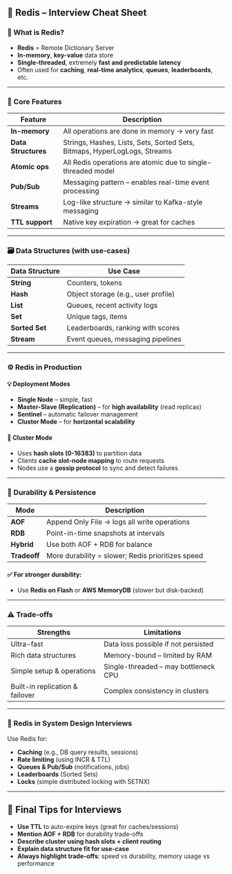 ## 🧠 Redis – Interview Cheat Sheet

### 🔷 What is Redis?
- **Redis** = Remote Dictionary Server  
- **In-memory**, **key-value** data store  
- **Single-threaded**, extremely **fast and predictable latency**  
- Often used for **caching**, **real-time analytics**, **queues**, **leaderboards**, etc.

---

### 🔧 Core Features

| Feature            | Description                                                                 |
|--------------------|-----------------------------------------------------------------------------|
| **In-memory**      | All operations are done in memory → very fast                              |
| **Data Structures**| Strings, Hashes, Lists, Sets, Sorted Sets, Bitmaps, HyperLogLogs, Streams  |
| **Atomic ops**     | All Redis operations are atomic due to single-threaded model               |
| **Pub/Sub**        | Messaging pattern – enables real-time event processing                     |
| **Streams**        | Log-like structure → similar to Kafka-style messaging                      |
| **TTL support**    | Native key expiration → great for caches                                   |

---

### 🗃️ Data Structures (with use-cases)

| Data Structure | Use Case                             |
|----------------|---------------------------------------|
| **String**     | Counters, tokens                     |
| **Hash**       | Object storage (e.g., user profile)  |
| **List**       | Queues, recent activity logs         |
| **Set**        | Unique tags, items                   |
| **Sorted Set** | Leaderboards, ranking with scores    |
| **Stream**     | Event queues, messaging pipelines    |

---

### ⚙️ Redis in Production

#### 💡 Deployment Modes
- **Single Node** – simple, fast
- **Master-Slave (Replication)** – for **high availability** (read replicas)
- **Sentinel** – automatic failover management
- **Cluster Mode** – for **horizontal scalability**

#### 🔗 Cluster Mode
- Uses **hash slots (0-16383)** to partition data
- Clients **cache slot-node mapping** to route requests
- Nodes use a **gossip protocol** to sync and detect failures

---

### 🧱 Durability & Persistence

| Mode         | Description                                           |
|--------------|-------------------------------------------------------|
| **AOF**      | Append Only File → logs all write operations          |
| **RDB**      | Point-in-time snapshots at intervals                  |
| **Hybrid**   | Use both AOF + RDB for balance                        |
| **Tradeoff** | More durability = slower; Redis prioritizes speed     |

#### ✅ For stronger durability:
- Use **Redis on Flash** or **AWS MemoryDB** (slower but disk-backed)

---

### ⚠️ Trade-offs

| Strengths                     | Limitations                           |
|------------------------------|----------------------------------------|
| Ultra-fast                   | Data loss possible if not persisted   |
| Rich data structures         | Memory-bound – limited by RAM         |
| Simple setup & operations    | Single-threaded – may bottleneck CPU  |
| Built-in replication & failover | Complex consistency in clusters    |

---

### 📌 Redis in System Design Interviews

Use Redis for:
- **Caching** (e.g., DB query results, sessions)
- **Rate limiting** (using INCR & TTL)
- **Queues & Pub/Sub** (notifications, jobs)
- **Leaderboards** (Sorted Sets)
- **Locks** (simple distributed locking with SETNX)

---

## 🔁 Final Tips for Interviews

- **Use TTL** to auto-expire keys (great for caches/sessions)
- **Mention AOF + RDB** for durability trade-offs
- **Describe cluster using hash slots + client routing**
- **Explain data structure fit for use-case**
- **Always highlight trade-offs**: speed vs durability, memory usage vs performance
